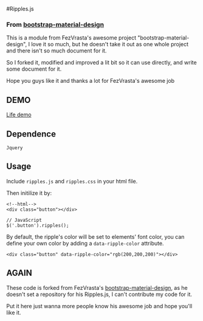 #Ripples.js
### From [bootstrap-material-design](https://github.com/FezVrasta/bootstrap-material-design)

This is a module from FezVrasta's awesome project "bootstrap-material-design", I love it so much, but he doesn't take it out as one whole project and there isn't so much document for it.

So I forked it, modified and improved a lit bit so it can use directly, and write some document for it. 

Hope you guys like it and thanks a lot for FezVrasta's awesome job

## DEMO

[Life demo](http://xiaoyuze88.github.io/demo/ripples.js/)

## Dependence

`Jquery`

## Usage

Include `ripples.js` and `ripples.css` in your html file.

Then initilize it by:
    
    <!--html-->
    <div class="button"></div>

    // JavaScript
    $('.button').ripples();

By default, the ripple's color will be set to elements' font color, you can define your own color by adding a `data-ripple-color` attribute.

    <div class="button" data-ripple-color="rgb(200,200,200)"></div>

## AGAIN

These code is forked from FezVrasta's [bootstrap-material-design](https://github.com/FezVrasta/bootstrap-material-design), as he doesn't set a repository for his Ripples.js, I can't contribute my code for it. 

Put it here just wanna more people know his awesome job and hope you'll like it.